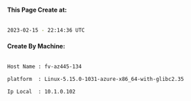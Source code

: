 
   
#### This Page Create at:

```bash

2023-02-15 - 22:14:36 UTC

```

#### Create By Machine:

```bash

Host Name : fv-az445-134

platform  : Linux-5.15.0-1031-azure-x86_64-with-glibc2.35

Ip Local  : 10.1.0.102

```

